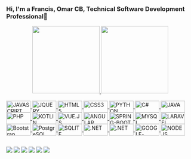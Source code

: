### Hi, I'm a Francis, Omar CB, Technical Software Development Professional👋

<div align="center">
  <a href="https://github.com/0mar2090">
  <img height="180em" src="https://github-readme-stats.vercel.app/api?username=0mar2090&show_icons=true&theme=dark&include_all_commits=true&count_private=true"/>
  <img height="180em" src="https://github-readme-stats.vercel.app/api/top-langs/?username=0mar2090&layout=compact&langs_count=7&theme=dark"/>
</div>
<div style="display: inline_block"><br>
  <img align="center" alt="JAVASCRIPT" height="31" width="65" src="https://img.shields.io/badge/JavaScript-323330?style=for-the-badge&logo=javascript&logoColor=F7DF1E">
  <img align="center" alt="JQUERY" height="31" width="65" src="https://img.shields.io/badge/jQuery-0769AD?style=for-the-badge&logo=jquery&logoColor=white">
  <img align="center" alt="HTML5" height="31" width="65" src="https://img.shields.io/badge/HTML5-E34F26?style=for-the-badge&logo=html5&logoColor=white">
  <img align="center" alt="CSS3" height="31" width="65" src="https://img.shields.io/badge/CSS3-1572B6?style=for-the-badge&logo=css3&logoColor=white">
  <img align="center" alt="PYTHON" height="31" width="65" src="https://img.shields.io/badge/Python-14354C?style=for-the-badge&logo=python&logoColor=white">
  <img align="center" alt="C#" height="31" width="65" src="https://img.shields.io/badge/C%23-239120?style=for-the-badge&logo=c-sharp&logoColor=white">
  <img align="center" alt="JAVA" height="31" width="65" src="https://img.shields.io/badge/Java-ED8B00?style=for-the-badge&logo=java&logoColor=white">
  <img align="center" alt="PHP" height="31" width="65" src="https://img.shields.io/badge/PHP-777BB4?style=for-the-badge&logo=php&logoColor=white">
  <img align="center" alt="KOTLIN" height="31" width="65" src="https://img.shields.io/badge/Kotlin-0095D5?&style=for-the-badge&logo=kotlin&logoColor=white">
  <img align="center" alt="VUE.JS" height="31" width="65" src="https://img.shields.io/badge/Vue.js-35495E?style=for-the-badge&logo=vue.js&logoColor=4FC08D">
  <img align="center" alt="ANGULAR" height="31" width="65" src="https://img.shields.io/badge/Angular-DD0031?style=for-the-badge&logo=angular&logoColor=white">
  <img align="center" alt="SPRING-BOOT" height="31" width="65" src="https://img.shields.io/badge/Spring-6DB33F?style=for-the-badge&logo=spring&logoColor=white">
  <img align="center" alt="MYSQL" height="31" width="65" src="https://img.shields.io/badge/MySQL-00000F?style=for-the-badge&logo=mysql&logoColor=white">
  <img align="center" alt="LARAVEL" height="31" width="65" src="https://img.shields.io/badge/Laravel-FF2D20?style=for-the-badge&logo=laravel&logoColor=white">
  <img align="center" alt="Bootstrap" height="31" width="65" src="https://img.shields.io/badge/Bootstrap-563D7C?style=for-the-badge&logo=bootstrap&logoColor=white">
  <img align="center" alt="PostgreSQL" height="31" width="65" src="https://img.shields.io/badge/PostgreSQL-316192?style=for-the-badge&logo=postgresql&logoColor=white">
  <img align="center" alt="SQLITE" height="31" width="65" src="https://img.shields.io/badge/SQLite-07405E?style=for-the-badge&logo=sqlite&logoColor=white">
  <img align="center" alt=".NET" height="31" width="65" src="https://img.shields.io/badge/.NET-5C2D91?style=for-the-badge&logo=.net&logoColor=white">
  <img align="center" alt=".NET" height="31" width="65" src="https://img.shields.io/badge/React-20232A?style=for-the-badge&logo=react&logoColor=61DAFB">
  <img align="center" alt="GOOGLE-CLOUD" height="31" width="65" src="https://img.shields.io/badge/Google_Cloud-4285F4?style=for-the-badge&logo=google-cloud&logoColor=white">
  <img align="center" alt="NODEJS" height="31" width="65" src="https://img.shields.io/badge/Node.js-43853D?style=for-the-badge&logo=node.js&logoColor=white">

</div>
  
  ##
 
<div> 
  <a href="https://www.youtube.com/channel/UCuwBU7adX4lsXgDIeP15maQeRG" target="_blank"><img src="https://img.shields.io/badge/YouTube-FF0000?style=for-the-badge&logo=youtube&logoColor=white" target="_blank"></a>
   	<a href="https://blogprogrammersguides.blogspot.com/" target="_blank"><img src="https://img.shields.io/badge/Blogger-FF5722?style=for-the-badge&logo=blogger&logoColor=white" target="_blank"></a>
  <a href="https://instagram.com/0mar2090" target="_blank"><img src="https://img.shields.io/badge/-Instagram-%23E4405F?style=for-the-badge&logo=instagram&logoColor=white" target="_blank"></a>
   <a href="https://twitter.com/0mar2090" target="_blank"><img src="https://img.shields.io/badge/Twitter-1DA1F2?style=for-the-badge&logo=twitter&logoColor=white" target="_blank"></a> 
    <a href="https://api.whatsapp.com/send?phone=51990473568&text=Hola%20Omar2090%20!%20" target="_blank"><img src="https://img.shields.io/badge/WhatsApp-25D366?style=for-the-badge&logo=whatsapp&logoColor=white" target="_blank"></a> 
  <a href="https://www.linkedin.com/in/0mar2090/" target="_blank"><img src="https://img.shields.io/badge/-LinkedIn-%230077B5?style=for-the-badge&logo=linkedin&logoColor=white" target="_blank"></a> 
</div>
